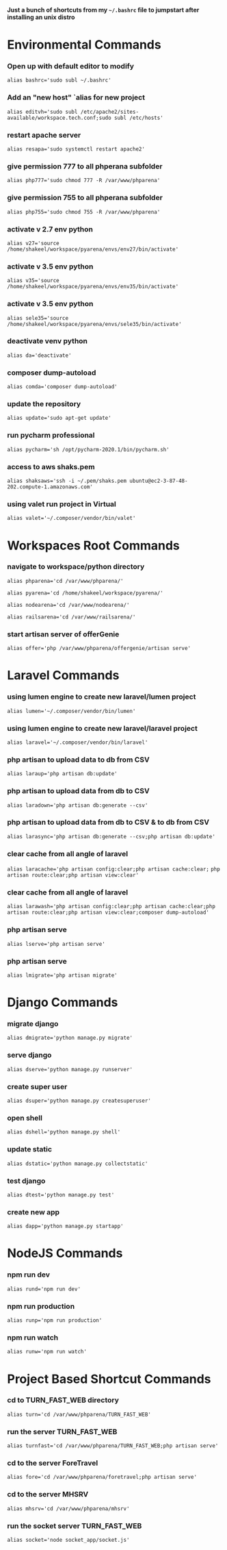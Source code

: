 
**Just a bunch of shortcuts from my `~/.bashrc` file to jumpstart after installing an unix distro**


# Environmental Commands

### Open up with default editor to modify
`alias bashrc='sudo subl ~/.bashrc'`

### Add an "new host" `alias for new project
`alias editvh='sudo subl /etc/apache2/sites-available/workspace.tech.conf;sudo subl /etc/hosts'`

### restart apache server
`alias resapa='sudo systemctl restart apache2'`

### give permission 777 to all phperana subfolder
`alias php777='sudo chmod 777 -R /var/www/phparena'`

### give permission 755 to all phperana subfolder
`alias php755='sudo chmod 755 -R /var/www/phparena'`

### activate v 2.7 env python
`alias v27='source /home/shakeel/workspace/pyarena/envs/env27/bin/activate'`

### activate v 3.5 env python
`alias v35='source /home/shakeel/workspace/pyarena/envs/env35/bin/activate'`

### activate v 3.5 env python
`alias sele35='source /home/shakeel/workspace/pyarena/envs/sele35/bin/activate'`

### deactivate venv python
`alias da='deactivate'`

### composer dump-autoload
`alias comda='composer dump-autoload'`

### update the repository
`alias update='sudo apt-get update'`

### run pycharm professional
`alias pycharm='sh /opt/pycharm-2020.1/bin/pycharm.sh'`

### access to aws shaks.pem
`alias shaksaws='ssh -i ~/.pem/shaks.pem ubuntu@ec2-3-87-48-202.compute-1.amazonaws.com'`

### using valet run project in Virtual
`alias valet='~/.composer/vendor/bin/valet'`

# Workspaces Root Commands

### navigate to workspace/python directory

`alias phparena='cd /var/www/phparena/'`

`alias pyarena='cd /home/shakeel/workspace/pyarena/'`

`alias nodearena='cd /var/www/nodearena/'`

`alias railsarena='cd /var/www/railsarena/'`

### start artisan server of offerGenie
`alias offer='php /var/www/phparena/offergenie/artisan serve'`



# Laravel Commands 

### using lumen engine to create new laravel/lumen project
`alias lumen='~/.composer/vendor/bin/lumen'`

### using lumen engine to create new laravel/laravel project
`alias laravel='~/.composer/vendor/bin/laravel'`

### php artisan to upload data to db from CSV
`alias laraup='php artisan db:update'`

### php artisan to upload data from db to CSV
`alias laradown='php artisan db:generate --csv'`

### php artisan to upload data from db to CSV & to db from CSV
`alias larasync='php artisan db:generate --csv;php artisan db:update'`

### clear cache from all angle of laravel
`alias laracache='php artisan config:clear;php artisan cache:clear;`
`php artisan route:clear;php artisan view:clear'`

### clear cache from all angle of laravel
`alias larawash='php artisan config:clear;php artisan cache:clear;php artisan route:clear;php artisan view:clear;composer dump-autoload'`

### php artisan serve
`alias lserve='php artisan serve'`

### php artisan serve
`alias lmigrate='php artisan migrate'`



# Django Commands

### migrate django
`alias dmigrate='python manage.py migrate'`

### serve django
`alias dserve='python manage.py runserver'`

### create super user
`alias dsuper='python manage.py createsuperuser'`

### open shell
`alias dshell='python manage.py shell'`

### update static
`alias dstatic='python manage.py collectstatic'`

### test django
`alias dtest='python manage.py test'`

### create new app
`alias dapp='python manage.py startapp'`


# NodeJS Commands 

### npm run dev
`alias rund='npm run dev'`

### npm run production
`alias runp='npm run production'`

### npm run watch
`alias runw='npm run watch'`



# Project Based Shortcut Commands

### cd to TURN_FAST_WEB directory
`alias turn='cd /var/www/phparena/TURN_FAST_WEB'`

### run the server TURN_FAST_WEB
`alias turnfast='cd /var/www/phparena/TURN_FAST_WEB;php artisan serve'`

### cd to the server ForeTravel
`alias fore='cd /var/www/phparena/foretravel;php artisan serve'`

### cd to the server MHSRV
`alias mhsrv='cd /var/www/phparena/mhsrv'`

### run the socket server TURN_FAST_WEB
`alias socket='node socket_app/socket.js'`
